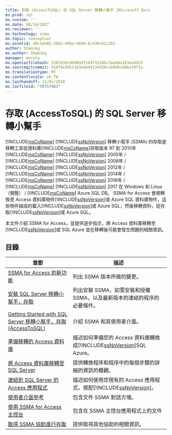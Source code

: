 ```yaml
---
title: 存取 (AccessToSQL) 的 SQL Server 移轉小幫手 |Microsoft Docs
ms.prod: sql
ms.custom: ''
ms.date: 08/14/2017
ms.reviewer: ''
ms.technology: ssma
ms.topic: conceptual
ms.assetid: 40c1eb02-26b2-44ba-969d-6c430c61c281
author: Shamikg
ms.author: Shamikg
manager: murato
ms.openlocfilehash: 5307d39c4b983df16473226bc3aa94a163ea3d33
ms.sourcegitcommit: 41979c9d511b3eeb45134d30ccb0dbc6bba70f1a
ms.translationtype: MT
ms.contentlocale: zh-TW
ms.lasthandoff: 11/01/2018
ms.locfileid: "50757983"
---
```

# <a name="sql-server-migration-assistant-for-access-accesstosql"></a>存取 (AccessToSQL) 的 SQL Server 移轉小幫手
[!INCLUDE[msCoName](../../includes/msconame_md.md)] [!INCLUDE[ssNoVersion](../../includes/ssnoversion-md.md)] 移轉小幫手 (SSMA) 的存取是移轉工具從資料庫[!INCLUDE[msCoName](../../includes/msconame_md.md)]存取版本 97 到 2010年[!INCLUDE[msCoName](../../includes/msconame_md.md)] [!INCLUDE[ssNoVersion](../../includes/ssnoversion-md.md)] 2005年 / [!INCLUDE[msCoName](../../includes/msconame_md.md)] [!INCLUDE[ssNoVersion](../../includes/ssnoversion-md.md)] 2008年 / [!INCLUDE[msCoName](../../includes/msconame_md.md)] [!INCLUDE[ssNoVersion](../../includes/ssnoversion-md.md)] 2012年 / [!INCLUDE[msCoName](../../includes/msconame_md.md)] [!INCLUDE[ssNoVersion](../../includes/ssnoversion-md.md)] 2014年 / [!INCLUDE[msCoName](../../includes/msconame_md.md)] [!INCLUDE[ssNoVersion](../../includes/ssnoversion-md.md)] 2016年 / [!INCLUDE[msCoName](../../includes/msconame_md.md)] [!INCLUDE[ssNoVersion](../../includes/ssnoversion-md.md)] 2017 在 Windows 和 Linux （預覽） / [!INCLUDE[msCoName](../../includes/msconame_md.md)] Azure SQL DB。 SSMA for Access 會將轉換至 Access 資料庫物件[!INCLUDE[ssNoVersion](../../includes/ssnoversion-md.md)]或 Azure SQL 資料庫物件，這些物件組成的載入[!INCLUDE[ssNoVersion](../../includes/ssnoversion-md.md)]或 Azure SQL，然後移轉資料，從存取[!INCLUDE[ssNoVersion](../../includes/ssnoversion-md.md)]或 Azure SQL。  
  
本文件介紹 SSMA for Access，並提供逐步指示，將 Access 資料庫移轉至[!INCLUDE[ssNoVersion](../../includes/ssnoversion-md.md)]或 SQL Azure 並在移轉後可能會發生問題的相關資訊。  
  
## <a name="contents"></a>目錄  
  
|章節|描述|  
|-----------|---------------|  
|[SSMA for Access 的新功能](http://msdn.microsoft.com/a24d3fc0-6911-4bfa-828a-197abf222e02)|列出 SSMA 版本所做的變更。|  
|[安裝 SQL Server 移轉小幫手，存取](installing-sql-server-migration-assistant-for-access-accesstosql.md)|列出安裝 SSMA，如需安裝和授權 SSMA，以及最新版本的連結的程序的必要條件。|  
|[Getting Started with SQL Server 移轉小幫手，存取&#40;AccessToSQL&#41;](../../ssma/access/getting-started-with-sql-server-migration-assistant-for-access-accesstosql.md)|介紹 SSMA 和其使用者介面。|  
|[準備移轉的 Access 資料庫](preparing-access-databases-for-migration-accesstosql.md)|描述如何準備您的 Access 資料庫轉換成[!INCLUDE[ssNoVersion](../../includes/ssnoversion-md.md)]SQL Azure。|  
|[將 Access 資料庫移轉至 SQL Server](migrating-access-databases-to-sql-server-azure-sql-db-accesstosql.md)|提供轉換程序和程序中的每個步驟的詳細的資訊的概觀。|  
|[連結到 SQL Server 的 Access 應用程式](linking-access-applications-to-sql-server-azure-sql-db-accesstosql.md)|描述如何使用您現有的 Access 應用程式，搭配[!INCLUDE[ssNoVersion](../../includes/ssnoversion-md.md)]。|  
|[使用者介面參考](user-interface-reference-accesstosql.md)|包含文件 SSMA 對話方塊。|  
|[使用 SSMA for Access 主控台](working-with-ssma-for-access-console-accesstosql.md)|包含在 SSMA 主控台應用程式上的文件|  
|[取得 SSMA 協助進行存取](http://go.microsoft.com/fwlink/?LinkID=708538&clcid=0x409)|提供取得其他協助的相關資訊。|  
  
